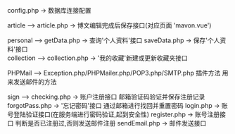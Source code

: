 config.php -> 数据库连接配置

article -->
    article.php -> 博文编辑完成后保存接口(对应页面 'mavon.vue')
    
personal -->
    getData.php     -> 查询'个人资料'接口
    saveData.php    -> 保存'个人资料'接口    
    collection -->
        collection.php  -> '我的收藏'新建或更新收藏夹接口
    
PHPMail -->
    Exception.php/PHPMailer.php/POP3.php/SMTP.php 插件方法 用来发送邮件的方法

sign --> 
    checking.php    -> 账户注册接口 邮箱验证码验证并保存注册记录
    forgotPass.php  -> '忘记密码'接口 通过邮箱进行找回并重置密码
    login.php       -> 账号登陆验证接口(在服务端进行密码验证,起到安全性)
    register.php    -> 账号注册接口 判断是否已注册过,否则发送邮件注册
    sendEmail.php   -> 邮件发送接口